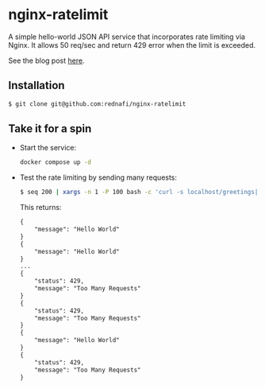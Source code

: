 # nginx-ratelimit

A simple hello-world JSON API service that incorporates rate limiting via Nginx. It allows
50 req/sec and return 429 error when the limit is exceeded.

See the blog post [here].

## Installation

```sh
$ git clone git@github.com:rednafi/nginx-ratelimit
```

## Take it for a spin

-   Start the service:

    ```sh
    docker compose up -d
    ```

-   Test the rate limiting by sending many requests:

    ```sh
    $ seq 200 | xargs -n 1 -P 100 bash -c 'curl -s localhost/greetings|jq'
    ```

    This returns:

    ```txt
    {
        "message": "Hello World"
    }
    {
        "message": "Hello World"
    }
    ...
    {
        "status": 429,
        "message": "Too Many Requests"
    }
    {
        "status": 429,
        "message": "Too Many Requests"
    }
    {
        "message": "Hello World"
    }
    {
        "status": 429,
        "message": "Too Many Requests"
    }
    ```


[here]: https://rednafi.com/go/rate_limiting_via_nginx
